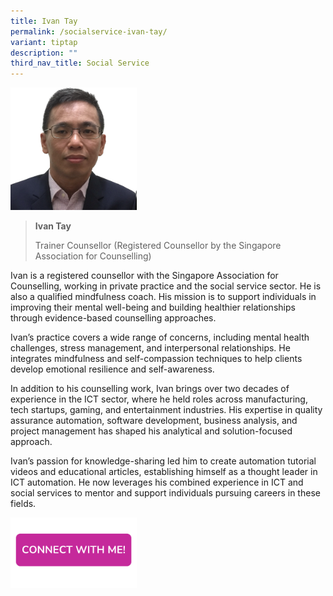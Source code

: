 ```yaml
---
title: Ivan Tay
permalink: /socialservice-ivan-tay/
variant: tiptap
description: ""
third_nav_title: Social Service
---
```

<p></p>
<div class="isomer-image-wrapper">
<img style="width: 40%;" height="auto" width="100%" alt="" src="/images/Profile Photos/ivan tay.png">
</div>
<blockquote>
<p><strong>Ivan Tay</strong>
</p>
<p>Trainer Counsellor (Registered Counsellor by the Singapore Association
for Counselling)</p>
</blockquote>
<p>Ivan is a registered counsellor with the Singapore Association for Counselling,
working in private practice and the social service sector. He is also a
qualified mindfulness coach. His mission is to support individuals in improving
their mental well-being and building healthier relationships through evidence-based
counselling approaches.</p>
<p>Ivan’s practice covers a wide range of concerns, including mental health
challenges, stress management, and interpersonal relationships. He integrates
mindfulness and self-compassion techniques to help clients develop emotional
resilience and self-awareness.</p>
<p>In addition to his counselling work, Ivan brings over two decades of experience
in the ICT sector, where he held roles across manufacturing, tech startups,
gaming, and entertainment industries. His expertise in quality assurance
automation, software development, business analysis, and project management
has shaped his analytical and solution-focused approach.</p>
<p>Ivan’s passion for knowledge-sharing led him to create automation tutorial
videos and educational articles, establishing himself as a thought leader
in ICT automation. He now leverages his combined experience in ICT and
social services to mentor and support individuals pursuing careers in these
fields.</p>
<p></p><a class="isomer-image-wrapper" href="https://form.gov.sg/677f3d3555b304aff4af5d18"><img style="width: 40%;" height="auto" width="100%" alt="" src="/images/CONNECT_WITH_ME.png"></a>
<p></p>